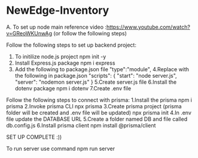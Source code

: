 ﻿# NewEdge-Inventory

 A. To set up node 
main reference video :https://www.youtube.com/watch?v=GReoWKUnwAg (or follow the following steps)

Follow the following steps to set up backend project:
1. To initilize  node.js  project
    npm init -y
2. Install Express.js package
    npm i express
3. Add the following to package.json file
    "type":"module",
4.Replace with the following  in package.json
    "scripts": {
        "start": "node server.js",
        "server": "nodemon server.js"
    }
5.Create server.js file 
6.Install the dotenv package
    npm i dotenv
7.Create .env file

Follow the following steps to connect with prisma:
1.Install the prisma
    npm i prisma
2.Invoke prisma CLI 
    npx prisma
3.Create prisma project (prisma folder will be created and .env file will be updated)
    npx prisma init
4.In .env file update the DATABASE URL 
5.Create a folder named DB and file called db.config.js
6.Install prisma client
     npm install @prisma/client

SET UP COMPLETE :))

To run server use command
    npm run server
